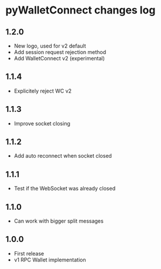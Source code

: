 
# pyWalletConnect changes log


## 1.2.0

* New logo, used for v2 default
* Add session request rejection method
* Add WalletConnect v2 (experimental)

## 1.1.4

* Explicitely reject WC v2

## 1.1.3

* Improve socket closing

## 1.1.2

* Add auto reconnect when socket closed

## 1.1.1

* Test if the WebSocket was already closed

## 1.1.0

* Can work with bigger split messages

## 1.0.0

* First release
* v1 RPC Wallet implementation

